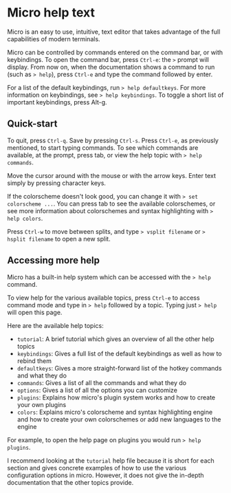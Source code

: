 # Micro help text

Micro is an easy to use, intuitive, text editor that takes advantage of the
full capabilities of modern terminals.

Micro can be controlled by commands entered on the command bar, or with
keybindings. To open the command bar, press `Ctrl-e`: the `>` prompt will
display. From now on, when the documentation shows a command to run (such as
`> help`), press `Ctrl-e` and type the command followed by enter.

For a list of the default keybindings, run `> help defaultkeys`.
For more information on keybindings, see `> help keybindings`.
To toggle a short list of important keybindings, press Alt-g.

## Quick-start

To quit, press `Ctrl-q`. Save by pressing `Ctrl-s`. Press `Ctrl-e`, as previously
mentioned, to start typing commands. To see which commands are available, at the
prompt, press tab, or view the help topic with `> help commands`.

Move the cursor around with the mouse or with the arrow keys. Enter text simply
by pressing character keys.

If the colorscheme doesn't look good, you can change it with
`> set colorscheme ...`. You can press tab to see the available colorschemes,
or see more information about colorschemes and syntax highlighting with `> help
colors`.

Press `Ctrl-w` to move between splits, and type `> vsplit filename` or
`> hsplit filename` to open a new split.

## Accessing more help

Micro has a built-in help system which can be accessed with the `> help` command.

To view help for the various available topics, press `Ctrl-e` to access command
mode and type in `> help` followed by a topic. Typing just `> help` will open
this page.

Here are the available help topics:

* `tutorial`: A brief tutorial which gives an overview of all the other help
   topics
* `keybindings`: Gives a full list of the default keybindings as well as how to
   rebind them
* `defaultkeys`: Gives a more straight-forward list of the hotkey commands and
   what they do
* `commands`: Gives a list of all the commands and what they do
* `options`: Gives a list of all the options you can customize
* `plugins`: Explains how micro's plugin system works and how to create your own
   plugins
* `colors`: Explains micro's colorscheme and syntax highlighting engine and how
   to create your own colorschemes or add new languages to the engine

For example, to open the help page on plugins you would run `> help plugins`.

I recommend looking at the `tutorial` help file because it is short for each
section and gives concrete examples of how to use the various configuration
options in micro. However, it does not give the in-depth documentation that the
other topics provide.
